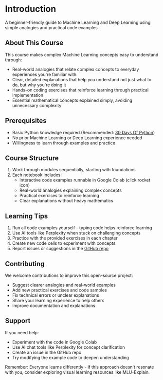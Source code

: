 # Introduction

A beginner-friendly guide to Machine Learning and Deep Learning using simple analogies and practical code examples.

## About This Course

This course makes complex Machine Learning concepts easy to understand through:
- Real-world analogies that relate complex concepts to everyday experiences you're familiar with
- Clear, detailed explanations that help you understand not just what to do, but why you're doing it
- Hands-on coding exercises that reinforce learning through practical implementation
- Essential mathematical concepts explained simply, avoiding unnecessary complexity

## Prerequisites

- Basic Python knowledge required (Recommended: [30 Days Of Python](https://github.com/Asabeneh/30-Days-Of-Python))
- No prior Machine Learning or Deep Learning experience needed
- Willingness to learn through examples and practice

## Course Structure

1. Work through modules sequentially, starting with foundations
2. Each notebook includes:
   - Interactive code examples runnable in Google Colab (click rocket icon)
   - Real-world analogies explaining complex concepts
   - Practical exercises to reinforce learning
   - Clear explanations without heavy mathematics

## Learning Tips

1. Run all code examples yourself - typing code helps reinforce learning
2. Use AI tools like Perplexity when stuck on challenging concepts
3. Practice with the provided exercises in each chapter
4. Create new code cells to experiment with concepts
5. Report issues or suggestions in the [GitHub repo](https://github.com/shreyashguptas/Machine-Learning-for-Dummies)

## Contributing

We welcome contributions to improve this open-source project:
- Suggest clearer analogies and real-world examples
- Add new practical exercises and code samples
- Fix technical errors or unclear explanations
- Share your learning experience to help others
- Improve documentation and explanations

## Support

If you need help:
- Experiment with the code in Google Colab
- Use AI chat tools like Perplexity for concept clarification
- Create an issue in the GitHub repo
- Try modifying the example code to deepen understanding

Remember: Everyone learns differently - if this approach doesn't resonate with you, consider exploring visual learning resources like MLU-Explain.
